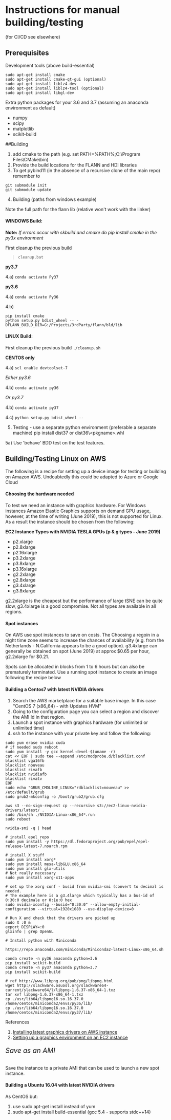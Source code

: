 ## <span style="font-size:1.5em;">Instructions for manual building/testing</span>

(for CI/CD see elsewhere)

## Prerequisites

Development tools (above build-essential)

```
sudo apt-get install cmake
sudo apt-get install cmake-qt-gui (optional)
sudo apt-get install liblz4-dev
sudo apt-get install liblz4-tool (optional)
sudo apt-get install libgl-dev
```

Extra python packages for your 3.6 and 3.7 (assuming an anaconda environment as default)

- numpy
- scipy
- matplotlib
- scikit-build


##Building

1. add cmake to the path (e.g. set PATH=%PATH%;C:\Program Files\CMake\bin)
2. Provide the build locations for the FLANN and HDI libraries
3. To get pybind11 (in the absence of a recursive clone of the main repo) remember to
```
git submodule init
git submodule update
```
4) Building (paths from windows example)

Note the full path for the flann lib (relative won't work with the linker)

#### WINDOWS Build:
**Note:** *If errors occur with skbuild and cmake do pip install cmake in the py3x environment*

First cleanup the previous build
>```cleanup.bat```

**py3.7**

4.a) ```conda activate Py37```

**py3.6**

4.a) ```conda activate Py36```

4.b)
```
pip install cmake
python setup.py bdist_wheel -- -DFLANN_BUILD_DIR=G:/Projects/3rdParty/flann/bld/lib
```

#### LINUX Build:

First cleanup the previous build
```./cleanup.sh```

**CENTOS only**

4.a) ```scl enable devtoolset-7```

_Either py3.6_

4.b) ```conda activate py36```

_Or py3.7_

4.b) ```conda activate py37```

4.c) ```python setup.py bdist_wheel --```


5) Testing - use a separate python environment (preferable a separate machine)
pip install dist37 or dist36\\<pkgname\>.whl

5a) Use 'behave' BDD test on the test features.

## Building/Testing Linux on AWS

The following is a recipe for setting up  a device image for testing or building on Amazon AWS. Undoubtedly this could be adapted to Azure or Google Cloud

#### Choosing the hardware needed

To test we need an instance with graphics hardware. For Windows instances Amazon Elastic Graphics supports on demand GPU usage, however, at the time of writing (June 2019), this is not supported for Linux. As a result the instance should be chosen from the following:

__EC2 Instance Types with  NVIDIA TESLA GPUs (p & g types - June 2019)__
- p2.xlarge
- p2.8xlarge
- p2.16xlarge
- p3.2xlarge
- p3.8xlarge
- p3.16xlarge
- g2.2xlarge
- g2.8xlarge
- g3.4xlarge
- g3.8xlarge

g2.2xlarge is the cheapest but the performance of large tSNE can be quite slow, g3.4xlarge is a good compromise.  Not all types are available in all regions.

#### Spot instances
On AWS use spot instances to save on costs. The Choosing a regoin in a night time zone seems to increase the chances of availability (e.g. from the Netherlands - N.California appears to be a good option).  g3.4xlarge can generally be obtained on spot (June 2019) at approx $0.65 per hour, g2.2xlarge for $0.21.

Spots can be allocated in blocks from 1 to 6 hours but can also be prematurely terminated. Use a running spot instance to create an image following the recipe below

#### Building a Centos7 with latest NVIDIA drivers

1. Search the AWS marketplace for a suitable base image. In this case "CentOS 7 (x86_64) - with Updates HVM"
2. Going to the configuration page you can select a region and discover the AMI Id in that region.
3. Launch a spot instance with graphics hardware  (for unlimited or unlimited time)
4. ssh to the instance with your private key and follow the following:

```
sudo yum erase nvidia cuda
# if needed sudo reboot
sudo yum install -y gcc kernel-devel-$(uname -r)
cat << EOF | sudo tee --append /etc/modprobe.d/blacklist.conf
blacklist vga16fb
blacklist nouveau
blacklist rivafb
blacklist nvidiafb
blacklist rivatv
EOF
sudo echo "GRUB_CMDLINE_LINUX="rdblacklist=nouveau" >> /etc/default/grub
sudo grub2-mkconfig -o /boot/grub2/grub.cfg

aws s3 --no-sign-request cp --recursive s3://ec2-linux-nvidia-drivers/latest/ .
sudo /bin/sh ./NVIDIA-Linux-x86_64*.run
sudo reboot

nvidia-smi -q | head

# install epel repo
sudo yum install -y https://dl.fedoraproject.org/pub/epel/epel-release-latest-7.noarch.rpm

# install X stuff
sudo yum install xorg*
sudo yum install mesa-libGLU.x86_64
sudo yum install glx-utils
# Not really necessary
sudo yum install xorg-x11-apps

# set up the xorg conf - busid from nvidia-smi (convert to decimal is needed.
# The example here is a g3.4large which typically has a bus-id of 0:30:0 decimale or 0:1e:0 hex
sudo nvidia-xconfig --busid="0:30:0" --allow-empty-initial-configuration --virtual=1920x1080 --use-display-device=0

# Run X and check that the drivers are picked up
sudo X :0 &
export DISPLAY=:0
glxinfo | grep OpenGL

# Install python with Miniconda

https://repo.anaconda.com/miniconda/Miniconda2-latest-Linux-x86_64.sh

conda create -n py36 anaconda python=3.6
pip install scikit-build
conda create -n py37 anaconda python=3.7
pip install scikit-build

# ref http://www.libpng.org/pub/png/libpng.html
wget http://slackware.osuosl.org/slackware64-current/slackware64/l/libpng-1.6.37-x86_64-1.txz
tar xvf libpng-1.6.37-x86_64-1.txz
cp ./usr/lib64/libpng16.so.16.37.0 /home/centos/miniconda2/envs/py36/lib/
cp ./usr/lib64/libpng16.so.16.37.0 /home/centos/miniconda2/envs/py37/lib/
```

References

1. [Installing latest graphics drivers on AWS instance]( https://docs.aws.amazon.com/AWSEC2/latest/UserGuide/install-nvidia-driver.html)
2. [Setting up a graphics environment on an EC2 instance](https://kitware.github.io/paraviewweb/docs/graphics_on_ec2_g2.html)

###### <span style="font-size:1.5em;">Save as an AMI</span>
Save the instance to a private AMI that can be used to launch a new spot instance.


#### Building a Ubuntu 16.04 with latest NVIDIA drivers

As CentOS but:

1. use sudo apt-get install instead of yum
2. sudo apt-get install build-essential  (gcc 5.4 - supports stdc++14)
